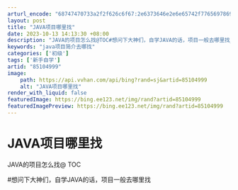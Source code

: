 ```yaml
---
arturl_encode: "68747470733a2f2f626c6f67:2e6373646e2e6e65742f77656978696e5f3432313033383432:2f61727469636c652f64657461696c732f3835313034393939"
layout: post
title: "JAVA项目哪里找"
date: 2023-10-13 14:13:30 +08:00
description: "JAVA的项目怎么找@TOC#想问下大神们，自学JAVA的话，项目一般去哪里找_java项目简介去哪"
keywords: "java项目简介去哪找"
categories: ['初级']
tags: ['新手自学']
artid: "85104999"
image:
    path: https://api.vvhan.com/api/bing?rand=sj&artid=85104999
    alt: "JAVA项目哪里找"
render_with_liquid: false
featuredImage: https://bing.ee123.net/img/rand?artid=85104999
featuredImagePreview: https://bing.ee123.net/img/rand?artid=85104999
---
```


# JAVA项目哪里找

JAVA的项目怎么找@
TOC
  
#想问下大神们，自学JAVA的话，项目一般去哪里找